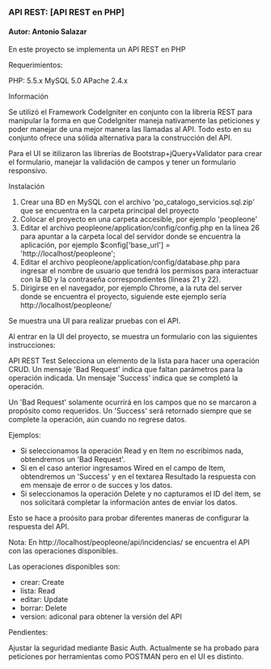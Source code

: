 ### API REST: [API REST en PHP]
#### Autor: Antonio Salazar

En este proyecto se implementa un API REST en PHP

Requerimientos:

PHP: 5.5.x
MySQL 5.0
APache 2.4.x

Información

Se utilizó el Framework CodeIgniter en conjunto con la librería REST para manipular la forma en que CodeIgniter maneja nativamente las peticiones y poder manejar de una mejor manera las llamadas al API. 
Todo esto en su conjunto ofrece una sólida alternativa para la construcción del API.

Para el UI se itilizaron las librerías de Bootstrap+jQuery+Validator para crear el formulario, manejar la validación de campos y tener un formulario responsivo.

Instalación

1. Crear una BD en MySQL con el archivo 'po_catalogo_servicios.sql.zip' que se encuentra en la carpeta principal del proyecto
2. Colocar el proyecto en una carpeta accesible, por ejemplo 'peopleone'
3. Editar el archivo peopleone/application/config/config.php en la línea 26 para apuntar a la carpeta local del servidor donde se encuentra la aplicación, por ejemplo $config['base_url'] = 'http://localhost/peopleone';
3. Editar el archivo peopleone/application/config/database.php para ingresar el nombre de usuario que tendrá los permisos para interactuar con la BD y la contraseña correspondientes (líneas 21 y 22).
4. Dirigirse en el navegador, por ejemplo Chrome, a la ruta del server donde se encuentra el proyecto, siguiende este ejemplo sería http://localhost/peopleone/

Se muestra una UI para realizar pruebas con el API.

Al entrar en la UI del proyecto, se muestra un formulario con las siguientes instrucciones:

API REST Test
Selecciona un elemento de la lista para hacer una operación CRUD.
Un mensaje 'Bad Request' indica que faltan parámetros para la operación indicada.
Un mensaje 'Success' indica que se completó la operación.

Un 'Bad Request' solamente ocurrirá en los campos que no se marcaron a propósito como requeridos.
Un 'Success' será retornado siempre que se complete la operación, aún cuando no regrese datos. 

Ejemplos:

* Si seleccionamos la operación Read y en Item no escribimos nada, obtendremos un 'Bad Request'.
* Si en el caso anterior ingresamos Wired en el campo de Item, obtendremos un 'Success' y en el textarea Resultado la respuesta con em mensaje de error o de succes y los datos.
* Si seleccionamos la operación Delete y no capturamos el ID del item, se nos solicitará completar la información antes de enviar los datos.

Esto se hace a proósito para probar diferentes maneras de configurar la respuesta del API.


Nota: En  http://localhost/peopleone/api/incidencias/ se encuentra el API con las operaciones disponibles.

Las operaciones disponibles son:

* crear: Create
* lista: Read
* editar: Update
* borrar: Delete
* version: adiconal para obtener la versión del API

Pendientes:

Ajustar la seguridad mediante Basic Auth. Actualmente se ha probado para peticiones por herramientas como POSTMAN pero en el UI es distinto.




